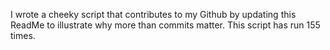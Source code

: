 I wrote a cheeky script that contributes to my Github by updating this ReadMe to illustrate why more than commits matter. This script has run 155 times.